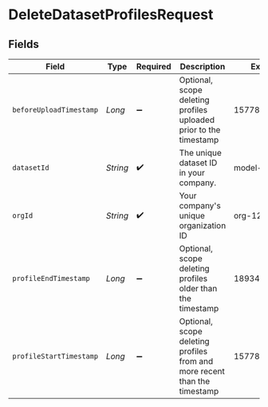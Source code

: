 # DeleteDatasetProfilesRequest


## Fields

| Field                                                                     | Type                                                                      | Required                                                                  | Description                                                               | Example                                                                   |
| ------------------------------------------------------------------------- | ------------------------------------------------------------------------- | ------------------------------------------------------------------------- | ------------------------------------------------------------------------- | ------------------------------------------------------------------------- |
| `beforeUploadTimestamp`                                                   | *Long*                                                                    | :heavy_minus_sign:                                                        | Optional, scope deleting profiles uploaded prior to the timestamp         | 1577836800000                                                             |
| `datasetId`                                                               | *String*                                                                  | :heavy_check_mark:                                                        | The unique dataset ID in your company.                                    | model-123                                                                 |
| `orgId`                                                                   | *String*                                                                  | :heavy_check_mark:                                                        | Your company's unique organization ID                                     | org-123                                                                   |
| `profileEndTimestamp`                                                     | *Long*                                                                    | :heavy_minus_sign:                                                        | Optional, scope deleting profiles older than the timestamp                | 1893456000000                                                             |
| `profileStartTimestamp`                                                   | *Long*                                                                    | :heavy_minus_sign:                                                        | Optional, scope deleting profiles from and more recent than the timestamp | 1577836800000                                                             |